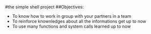 #the simple shell project
##Objectives:
* To know how to work in group with your partners in a team
* To reinforce knownledges about all the informations get up to now
* To use many functions and system calls learned up to now
